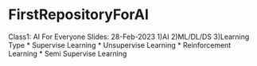 # FirstRepositoryForAI
Class1: AI For Everyone Slides: 28-Feb-2023
 1)AI
 2)ML/DL/DS
 3)Learning Type
     * Supervise Learning
     * Unsupervise Learning
     * Reinforcement Learning
     * Semi Supervise Learning
